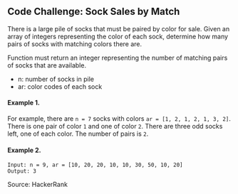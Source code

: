 ## Code Challenge: Sock Sales by Match
There is a large pile of socks that must be paired by color for sale. Given an array of integers representing the color of each sock, determine how many pairs of socks with matching colors there are. 

Function must return an integer representing the number of matching pairs of socks that are available.

* n: number of socks in pile
* ar: color codes of each sock

#### Example 1.
For example, there are `n = 7` socks with colors `ar = [1, 2, 1, 2, 1, 3, 2]`. There is one pair of color `1` and one of color `2`. There are three odd socks left, one of each color. The number of pairs is `2`.

#### Example 2.
```
Input: n = 9, ar = [10, 20, 20, 10, 10, 30, 50, 10, 20]
Output: 3
```

Source: HackerRank